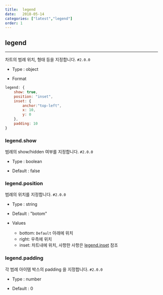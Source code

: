 ```yaml
---
title:  legend
date:   2018-05-14
categories: ["latest","legend"]
order: 1
---
```


## legend
---

차트의 범례 위치, 형태 등을 지정합니다. `#2.0.0`

* Type : object

* Format
```javascript
legend: {
    show: true,
    position: "inset",
    inset: {
        anchor:"top-left",
        x: 10,
        y: 0
    },
    padding: 10
}
```

### legend.show

범례의 show/hidden 여부를 지정합니다. `#2.0.0`

* Type : boolean

* Default : false

### legend.position

범례의 위치를 지정합니다. `#2.0.0`

* Type : string

* Default : "botom"

* Values

	* bottom: `Default` 아래에 위치
	* right: 우측에 위치
	* inset: 차트내에 위치, 사항한 사항은 [legend.inset](/legend/legend.inset.html) 참조

### legend.padding

각 범례 아이템 박스의 padding 을 지정합니다. `#2.0.0`

* Type : number

* Default : 0


